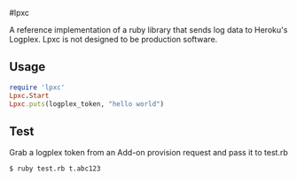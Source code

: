 #lpxc

A reference implementation of a ruby library that sends log data to Heroku's Logplex. Lpxc is not designed to be production software.

## Usage

```ruby
require 'lpxc'
Lpxc.Start
Lpxc.puts(logplex_token, "hello world")
```

## Test

Grab a logplex token from an Add-on provision request and pass it to test.rb

```bash
$ ruby test.rb t.abc123
```
